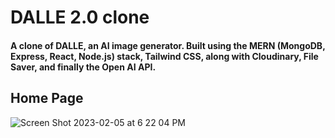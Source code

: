 # DALLE 2.0 clone

#### A clone of DALLE, an AI image generator. Built using the MERN (MongoDB, Express, React, Node.js) stack, Tailwind CSS, along with Cloudinary, File Saver, and finally the Open AI API.

## Home Page

![Screen Shot 2023-02-05 at 6 22 04 PM](https://user-images.githubusercontent.com/101018212/216869064-a8f7c82b-4039-4690-a8db-6e4fa5f81e6a.png)
